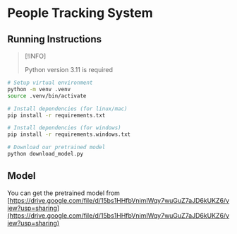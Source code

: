 # People Tracking System

## Running Instructions

> [!INFO]
>
> Python version 3.11 is required

```sh
# Setup virtual environment
python -m venv .venv
source .venv/bin/activate

# Install dependencies (for linux/mac)
pip install -r requirements.txt

# Install dependencies (for windows)
pip install -r requirements.windows.txt

# Download our pretrained model
python download_model.py
```

## Model

You can get the pretrained model from [https://drive.google.com/file/d/15bs1HHfbVnimIWqy7wuGuZ7aJD6kUKZ6/view?usp=sharing](https://drive.google.com/file/d/15bs1HHfbVnimIWqy7wuGuZ7aJD6kUKZ6/view?usp=sharing)
